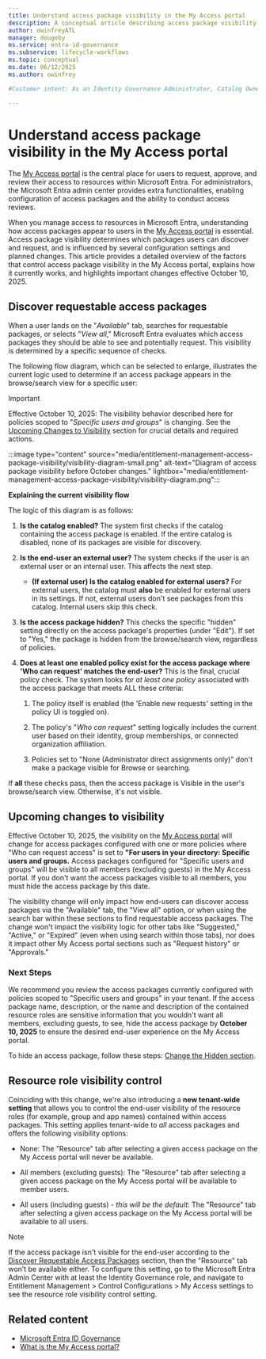 ```yaml
---
title: Understand access package visibility in the My Access portal
description: A conceptual article describing access package visibility in the My Access portal.
author: owinfreyATL
manager: dougeby
ms.service: entra-id-governance
ms.subservice: lifecycle-workflows
ms.topic: conceptual
ms.date: 06/12/2025
ms.author: owinfrey

#Customer intent: As an Identity Governance Administrator, Catalog Owner, or Access Package Manager, I want detailed information about which, and why, access packages are visible to users when discovering packages in the My Access portal.

---
```



# Understand access package visibility in the My Access portal

The [My Access portal](https://myaccess.microsoft.com) is the central place for users to request, approve, and review their access to resources within Microsoft Entra. For administrators, the Microsoft Entra admin center provides extra functionalities, enabling configuration of access packages and the ability to conduct access reviews.

When you manage access to resources in Microsoft Entra, understanding how access packages appear to users in the [My Access portal](https://myaccess.microsoft.com) is essential. Access package visibility determines which packages users can discover and request, and is influenced by several configuration settings and planned changes. This article provides a detailed overview of the factors that control access package visibility in the My Access portal, explains how it currently works, and highlights important changes effective October 10, 2025. 

## Discover requestable access packages

When a user lands on the "*Available*" tab, searches for requestable packages, or selects "*View all*," Microsoft Entra evaluates which access packages they should be able to see and potentially request. This visibility is determined by a specific sequence of checks.

The following flow diagram, which can be selected to enlarge, illustrates the current logic used to determine if an access package appears in the browse/search view for a specific user:

> [!IMPORTANT]
> Effective October 10, 2025: The visibility behavior described here for policies scoped to "*Specific users and groups*" is changing. See the [Upcoming Changes to Visibility](entitlement-management-access-package-visibility.md#upcoming-changes-to-visibility) section for crucial details and required actions.

:::image type="content" source="media/entitlement-management-access-package-visibility/visibility-diagram-small.png" alt-text="Diagram of access package visibility before October changes." lightbox="media/entitlement-management-access-package-visibility/visibility-diagram.png":::

**Explaining the current visibility flow**

The logic of this diagram is as follows:

1.  **Is the catalog enabled?** The system first checks if the catalog containing the access package is enabled. If the entire catalog is disabled, none of its packages are visible for discovery.

1.  **Is the end-user an external user?** The system checks if the user is an external user or an internal user. This affects the next step.

    - **(If external user) Is the catalog enabled for external users?** For external users, the catalog must **also** be enabled for external users in its settings. If not, external users don't see packages from this catalog. Internal users skip this check.

1.  **Is the access package hidden?** This checks the specific "hidden" setting directly on the access package's properties (under "Edit"). If set to "Yes," the package is hidden from the browse/search view, regardless of policies.

1.  **Does at least one enabled policy exist for the access package where 'Who can request' matches the end-user?** This is the final, crucial policy check. The system looks for *at least one policy* associated with the access package that meets ALL these criteria:
    1.  The policy itself is enabled (the 'Enable new requests' setting in the policy UI is toggled on).

    1.  The policy's "*Who can request*" setting logically includes the current user based on their identity, group memberships, or connected organization affiliation.

    1.  Policies set to "None (Administrator direct assignments only)" don't make a package visible for Browse or searching.

If **all** these checks pass, then the access package is Visible in the user's browse/search view. Otherwise, it's not visible.

## Upcoming changes to visibility

Effective October 10, 2025, the visibility on the [My Access portal](https://myaccess.microsoft.com) will change for access packages configured with one or more policies where "Who can request access" is set to **"For users in your directory: Specific users and groups.** Access packages configured for "Specific users and groups" will be visible to all members (excluding guests) in the My Access portal. If you don't want the access packages visible to all members, you must hide the access package by this date.

The visibility change will only impact how end-users can discover access packages via the "Available" tab, the "View all" option, or when using the search bar within these sections to find requestable access packages. The change won't impact the visibility logic for other tabs like "Suggested," "Active," or "Expired" (even when using search within those tabs), nor does it impact other My Access portal sections such as "Request history" or "Approvals."

### Next Steps

We recommend you review the access packages currently configured with policies scoped to "Specific users and groups" in your tenant. If the access package name, description, or the name and description of the contained resource roles are sensitive information that you wouldn't want all members, excluding guests, to see, hide the access package by **October 10, 2025** to ensure the desired end-user experience on the My Access portal.

To hide an access package, follow these steps: [Change the Hidden section](entitlement-management-access-package-edit.md#change-the-hidden-setting).

## Resource role visibility control

Coinciding with this change, we're also introducing a **new tenant-wide setting** that allows you to control the end-user visibility of the resource roles (for example, group and app names) contained within access packages. This setting applies tenant-wide to *all* access packages and offers the following visibility options:

- None: The "Resource" tab after selecting a given access package on the My Access portal will never be available.

- All members (excluding guests): The "Resource" tab after selecting a given access package on the My Access portal will be available to member users.

- All users (including guests) - *this will be the default*: The "Resource" tab after selecting a given access package on the My Access portal will be available to all users.


> [!NOTE]
> If the access package isn't visible for the end-user according to the [Discover Requestable Access Packages](entitlement-management-access-package-visibility.md#discover-requestable-access-packages) section, then the "Resource" tab won’t be available either. To configure this setting, go to the Microsoft Entra Admin Center with at least the Identity Governance role, and navigate to Entitlement Management > Control Configurations > My Access settings to see the resource role visibility control setting.

## Related content

- [Microsoft Entra ID Governance](identity-governance-overview.md)
- [What is the My Access portal?](my-access-portal-overview.md)

